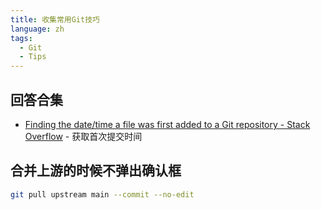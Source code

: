 ```yaml
---
title: 收集常用Git技巧
language: zh
tags:
  - Git
  - Tips
---
```


## 回答合集

- [Finding the date/time a file was first added to a Git repository - Stack Overflow](https://stackoverflow.com/questions/2390199/finding-the-date-time-a-file-was-first-added-to-a-git-repository/25633731) - 获取首次提交时间

## 合并上游的时候不弹出确认框

```bash
git pull upstream main --commit --no-edit
```
